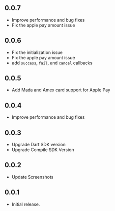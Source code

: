 ## 0.0.7

* Improve performance and bug fixes
* Fix the apple pay amount issue

## 0.0.6

* Fix the initialization issue
* Fix the apple pay amount issue
* add `success`, `fail`, and `cancel` callbacks

## 0.0.5

* Add Mada and Amex card support for Apple Pay

## 0.0.4

* Improve performance and bug fixes

## 0.0.3

* Upgrade Dart SDK version
* Upgrade Compile SDK Version


## 0.0.2

* Update Screenshots


## 0.0.1

* Initial release.

